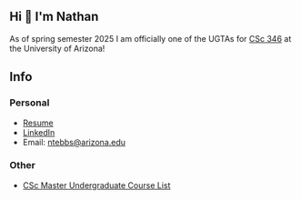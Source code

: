 ## Hi 👋 I'm Nathan 
As of spring semester 2025 I am officially one of the UGTAs for [CSc 346](https://dev.ericnewberry.com/csc346/) at the University of Arizona!

## Info

### Personal
- [Resume](https://nathantebbs.github.io/resume/)
- [LinkedIn](https://www.linkedin.com/in/ntebbs/)
- Email: ntebbs@arizona.edu

### Other
- [CSc Master Undergraduate Course List](https://docs.google.com/spreadsheets/d/1NtzxKD2xZHA3TF8J129-_hHM_E8TWjEh/edit?gid=824299797#gid=824299797)
